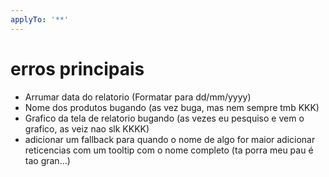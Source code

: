 ```yaml
---
applyTo: '**'
---
```

# erros principais
- Arrumar data do relatorio (Formatar para dd/mm/yyyy)
- Nome dos produtos bugando (as vez buga, mas nem sempre tmb KKK)
- Grafico da tela de relatorio bugando (as vezes eu pesquiso e vem o grafico, as veiz nao slk KKKK)
- adicionar um fallback para quando o nome de algo for maior adicionar reticencias com um tooltip com o nome completo (ta porra meu pau é tao gran...)